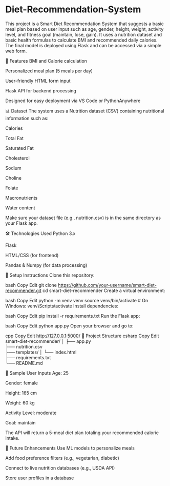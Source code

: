 # Diet-Recommendation-System
This project is a Smart Diet Recommendation System that suggests a basic meal plan based on user input such as age, gender, height, weight, activity level, and fitness goal (maintain, lose, gain). It uses a nutrition dataset and basic health formulas to calculate BMI and recommended daily calories. The final model is deployed using Flask and can be accessed via a simple web form.

🚀 Features
BMI and Calorie calculation

Personalized meal plan (5 meals per day)

User-friendly HTML form input

Flask API for backend processing

Designed for easy deployment via VS Code or PythonAnywhere

📊 Dataset
The system uses a Nutrition dataset (CSV) containing nutritional information such as:

Calories

Total Fat

Saturated Fat

Cholesterol

Sodium

Choline

Folate

Macronutrients

Water content

Make sure your dataset file (e.g., nutrition.csv) is in the same directory as your Flask app.

🛠️ Technologies Used
Python 3.x

Flask

HTML/CSS (for frontend)

Pandas & Numpy (for data processing)

🧪 Setup Instructions
Clone this repository:

bash
Copy
Edit
git clone https://github.com/your-username/smart-diet-recommender.git
cd smart-diet-recommender
Create a virtual environment:

bash
Copy
Edit
python -m venv venv
source venv/bin/activate   # On Windows: venv\Scripts\activate
Install dependencies:

bash
Copy
Edit
pip install -r requirements.txt
Run the Flask app:

bash
Copy
Edit
python app.py
Open your browser and go to:

cpp
Copy
Edit
http://127.0.0.1:5000/
📂 Project Structure
csharp
Copy
Edit
smart-diet-recommender/
│
├── app.py                    
├── nutrition.csv            
├── templates/
│   └── index.html                       
├── requirements.txt          
└── README.md  

📌 Sample User Inputs
Age: 25

Gender: female

Height: 165 cm

Weight: 60 kg

Activity Level: moderate

Goal: maintain

The API will return a 5-meal diet plan totaling your recommended calorie intake.

🧠 Future Enhancements
Use ML models to personalize meals

Add food preference filters (e.g., vegetarian, diabetic)

Connect to live nutrition databases (e.g., USDA API)

Store user profiles in a database
